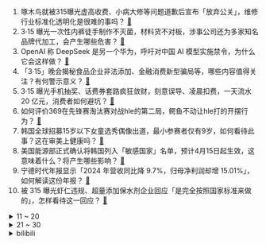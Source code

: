 1. 啄木鸟就被315曝光虚高收费、小病大修等问题道歉后宣布「放弃公关」，维修行业标准化透明化是很难的事吗？ [:link:](https://www.zhihu.com/question/15056043911)
2. 3·15 曝光一次性内裤徒手制作不灭菌，材料货不对板，涉事公司还为多家知名品牌代加工，会产生哪些危害？ [:link:](https://www.zhihu.com/question/15047554532)
3. OpenAI 称 DeepSeek 是另一个华为，呼吁对中国 AI 模型实施禁令，为什么它会这样做？ [:link:](https://www.zhihu.com/question/15027898144)
4. 「3·15」晚会揭秘食品企业非法添加、金融消费新型骗局等，哪些内容值得关注？有何警示意义？ [:link:](https://www.zhihu.com/question/14908098259)
5. 3·15 曝光手机抽奖、话费券套路疯狂敛财，刻意误导、凌晨扣费，一天流水 20 亿元，消费者如何避坑？ [:link:](https://www.zhihu.com/question/15054171004)
6. 如何评价369在先锋赛淘汰赛对战hle的第二局，鳄鱼不动让hle打的开摆行为？ [:link:](https://www.zhihu.com/question/15038783533)
7. 韩国全球招募15岁以下女童选秀偶像出道，最小参赛者仅有9岁，如何看待此事？这在审美上健康吗？ [:link:](https://www.zhihu.com/question/14867950967)
8. 美国能源部正式确认将韩国列入「敏感国家」名单，预计4月15日起生效，这意味着什么？将产生哪些影响？ [:link:](https://www.zhihu.com/question/15022371549)
9. 宁德时代年报显示「2024 年营收同比降 9.7%，归母净利润却增 15.01%」，如何解读这份年报？ [:link:](https://www.zhihu.com/question/14997552981)
10. 被 315 曝光虾仁违规、超量添加保水剂企业回应「是完全按照国家标准来做的」，怎样看待这一回应？ [:link:](https://www.zhihu.com/question/15058274851)
<details>
<summary>11 ~ 20</summary>

11. 《甄嬛传》皇上死的时候，甄嬛为什么没告诉雍正孩子是果郡王的？ [:link:](https://www.zhihu.com/question/26677763)
12. 马斯克称「星舰」明年年底将携带「擎天柱」前往火星，人类登陆火星或于 2029 年开始，有哪些难题待解？ [:link:](https://www.zhihu.com/question/15022617506)
13. 西安交通大学通报副教授论文全文抄袭，情况属实，王某某被解聘，如何看待这类学术不端行为？有何警示意义？ [:link:](https://www.zhihu.com/question/14986819666)
14. 王树国谈在福耀科技大学当校长不拿一分钱，是为了理念，为了理想，是一份情结，如何理解老教育家说的情结？ [:link:](https://www.zhihu.com/question/14821963194)
15. 薛宝钗费劲心思大办螃蟹宴为何？这件事贾府上下是如何看待的呢？ [:link:](https://www.zhihu.com/question/2675325176)
16. 为什么龟没有完全抢占鳖的生态位、淘汰掉鳖？ [:link:](https://www.zhihu.com/question/11925442347)
17. 除了力量智力敏捷之外，还有哪些属性，可以作为游戏的属性，并且会带来哪些效果？ [:link:](https://www.zhihu.com/question/14082779097)
18. 《哪吒 2》总票房超 150 亿，位列全球影史票房榜第 5 名，哪吒 2 还能走多远？ [:link:](https://www.zhihu.com/question/14972509361)
19. 苹果 iPhone17 系列新机模上手，怎么评价此系列的摄像头布局以及外观设计？与上一代相比有何升级？ [:link:](https://www.zhihu.com/question/14593203755)
20. 普通职员在中层干部群里下通知，说了「收到请回复，谢谢」，结果没一个人回复怎么办? [:link:](https://www.zhihu.com/question/595526596)
</details>
<details>
<summary>21 ~ 30</summary>

21. 年轻人进军万亿家政行业，竞争优势在哪里？他们的加入对家政行业发展有何积极影响？ [:link:](https://www.zhihu.com/question/14595514852)
22. 为什么古代以及民国时期的人，都是有名字还有字，而现在的我们却没有了？ [:link:](https://www.zhihu.com/question/6108022745)
23. 3·15 曝光骚扰电话产业链，AI 外呼机器人日夜拨打，虚拟号无需认证，智优擎再被点名，暴露哪些问题？ [:link:](https://www.zhihu.com/question/15053152291)
24. 猫咪为啥会陪人睡一晚上呢？ [:link:](https://www.zhihu.com/question/13289247152)
25. 3·15 曝光借贷宝、人人信平台电子签高利贷+砍头息，借 5000 到账 3500，背后还有哪些风险？ [:link:](https://www.zhihu.com/question/15050989960)
26. 董明珠讽刺「炒高股价成首富」，小米高管疑似回应，如何看待此事？ [:link:](https://www.zhihu.com/question/14946902526)
27. 春天最好的运动方式是什么？ [:link:](https://www.zhihu.com/question/14544133297)
28. 水真的不能被压缩吗？若强行把水一直压缩，又会发生什么？ [:link:](https://www.zhihu.com/question/11542801055)
29. 如何评价《一人之下》第708（750）话？ [:link:](https://www.zhihu.com/question/14897070018)
30. 麦琳参加综艺《我们的爸爸》被抵制，李行亮仍在家待业，对于黑红流量节目组应该给她机会还是要多一些考量？ [:link:](https://www.zhihu.com/question/14828124748)
</details><details>
<summary>bilibili</summary>

</details>